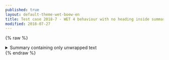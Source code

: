 ```yaml
---
published: true
layout: default-theme-wet-boew-en
title: Test case 2018-7 - WET 4 behaviour with no heading inside summary
modified: 2018-07-27
---
```

{% raw %}
  <details>
    <summary>
      Summary containing only unwrapped text
    </summary>
    <p>
      Details body paragraph
    </p>
    Unwrapped text
    <div>Some content in a div with
      <a href="#">a link</a>
    </div>
    <details>
      <summary>
        A nested detail / summary
      </summary>
      <p>
        Details body paragraph
      </p>
      Unwrapped text
      <div>Some content in a div with
        <a href="#">a link</a>
      </div>
    </details>
  </details>
{% endraw %}
